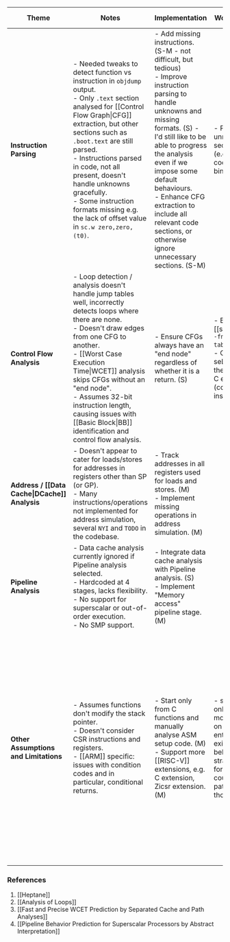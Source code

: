
| **Theme**                                     | **Notes**                                                                                                                                                                                                                                                                                                                                                                                              | **Implementation**                                                                                                                                                                                                                                                                                                                                             | **Workaround**                                                                                                                                 | **Design Change**                                                                                                                                                                                                                                                         |
| --------------------------------------------- | ------------------------------------------------------------------------------------------------------------------------------------------------------------------------------------------------------------------------------------------------------------------------------------------------------------------------------------------------------------------------------------------------------ | -------------------------------------------------------------------------------------------------------------------------------------------------------------------------------------------------------------------------------------------------------------------------------------------------------------------------------------------------------------- | ---------------------------------------------------------------------------------------------------------------------------------------------- | ------------------------------------------------------------------------------------------------------------------------------------------------------------------------------------------------------------------------------------------------------------------------- |
| **Instruction Parsing**                       | - Needed tweaks to detect function vs instruction in `objdump` output.<br>- Only `.text` section analysed for [[Control Flow Graph\|CFG]] extraction, but other sections such as `.boot.text` are still parsed.<br>- Instructions parsed in code, not all present, doesn't handle unknowns gracefully.  <br>- Some instruction formats missing e.g. the lack of offset value in `sc.w zero,zero,(t0)`. | - Add missing instructions. (S-M - not difficult, but tedious)<br>- Improve instruction parsing to handle unknowns and missing formats. (S) - I'd still like to be able to progress the analysis even if we impose some default behaviours.<br>- Enhance CFG extraction to include all relevant code sections, or otherwise ignore unnecessary sections. (S-M) | - Patch out unnecessary sections (e.g. boot code) in the binary.                                                                               |                                                                                                                                                                                                                                                                           |
| **Control Flow Analysis**                     | - Loop detection / analysis doesn't handle jump tables well, incorrectly detects loops where there are none.<br>- Doesn't draw edges from one CFG to another.<br>- [[Worst Case Execution Time\|WCET]] analysis skips CFGs without an "end node".<br>- Assumes 32-bit instruction length, causing issues with [[Basic Block\|BB]] identification and control flow analysis.                            | - Ensure CFGs always have an "end node" regardless of whether it is a return. (S)                                                                                                                                                                                                                                                                              | - Build [[seL4]] with `-fno-jump-tables`.<br>- Compile seL4 without the RISC-V C extension (compressed instructions).                          | - Support to combine CFGs by inlining `noreturn` function calls or unconditional jumps to other functions. (M-L)                                                                                                                                                          |
| **Address / [[Data Cache\|DCache]] Analysis** | - Doesn't appear to cater for loads/stores for addresses in registers other than SP (or GP).<br>- Many instructions/operations not implemented for address simulation, several `NYI` and `TODO` in the codebase.                                                                                                                                                                                       | - Track addresses in all registers used for loads and stores. (M)<br>- Implement missing operations in address simulation. (M)                                                                                                                                                                                                                                 |                                                                                                                                                |                                                                                                                                                                                                                                                                           |
| **Pipeline Analysis**                         | - Data cache analysis currently ignored if Pipeline analysis selected.<br>- Hardcoded at 4 stages, lacks flexibility.<br>- No support for superscalar or out-of-order execution.<br>- No SMP support.<br>                                                                                                                                                                                              | - Integrate data cache analysis with Pipeline analysis. (S)<br>- Implement "Memory access" pipeline stage. (M)<br>                                                                                                                                                                                                                                             |                                                                                                                                                | - Add flexibility for other pipeline designs. (L)                                                                                                                                                                                                                         |
| **Other Assumptions and Limitations**         | - Assumes functions don't modify the stack pointer.<br>- Doesn't consider CSR instructions and registers.<br>- [[ARM]] specific: issues with condition codes and in particular, conditional returns.                                                                                                                                                                                                   | - Start only from C functions and manually analyse ASM setup code. (M)<br>- Support more [[RISC-V]] extensions, e.g. C extension, Zicsr extension. (M)<br>                                                                                                                                                                                                     | - seL4 really only directly modifies SP on kernel entry and exit and the behaviour is straight forward, we could likely patch out those lines. | - Build support for SP modification mid-function and its associated impact on addresses. (M)<br><br>If we also want to support analysis on ARM:<br>- Develop a strategic approach for handling condition codes. (L)<br>- Address conditional returns in control flow. (M) |
### References
1. [[Heptane]]
2. [[Analysis of Loops]]
3. [[Fast and Precise WCET Prediction by Separated Cache and Path Analyses]]
4. [[Pipeline Behavior Prediction for Superscalar Processors by Abstract Interpretation]]